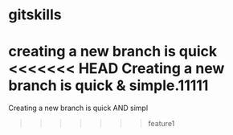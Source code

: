 # gitskills
creating a new branch is quick
<<<<<<< HEAD
Creating a new branch is quick & simple.11111
=======
Creating a new branch is quick AND simpl
>>>>>>> feature1
